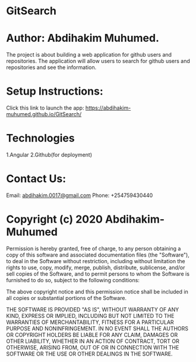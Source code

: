 # GitSearch

#  Author: Abdihakim Muhumed.

The project is about building a web application for github users and repositories.
The application will allow users to search for github users and repositories and see the information.

# Setup Instructions:

Click this link to launch the app: https://abdihakim-muhumed.github.io/GitSearch/

# Technologies
 1.Angular
 2.Github(for deployment)

 # Contact Us:

 Email: abdihakim.0017@gmail.com 
 Phone: +254759430440

 # Copyright (c) 2020 Abdihakim-Muhumed

 Permission is hereby granted, free of charge, to any person obtaining a copy of this software and associated documentation files (the "Software"), to deal in the Software without restriction, including without limitation the rights to use, copy, modify, merge, publish, distribute, sublicense, and/or sell copies of the Software, and to permit persons to whom the Software is furnished to do so, subject to the following conditions:

The above copyright notice and this permission notice shall be included in all copies or substantial portions of the Software.

THE SOFTWARE IS PROVIDED "AS IS", WITHOUT WARRANTY OF ANY KIND, EXPRESS OR IMPLIED, INCLUDING BUT NOT LIMITED TO THE WARRANTIES OF MERCHANTABILITY, FITNESS FOR A PARTICULAR PURPOSE AND NONINFRINGEMENT. IN NO EVENT SHALL THE AUTHORS OR COPYRIGHT HOLDERS BE LIABLE FOR ANY CLAIM, DAMAGES OR OTHER LIABILITY, WHETHER IN AN ACTION OF CONTRACT, TORT OR OTHERWISE, ARISING FROM, OUT OF OR IN CONNECTION WITH THE SOFTWARE OR THE USE OR OTHER DEALINGS IN THE SOFTWARE.
